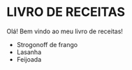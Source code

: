 # LIVRO DE RECEITAS

Olá! Bem vindo ao meu livro de receitas!

* Strogonoff de frango
* Lasanha
* Feijoada
